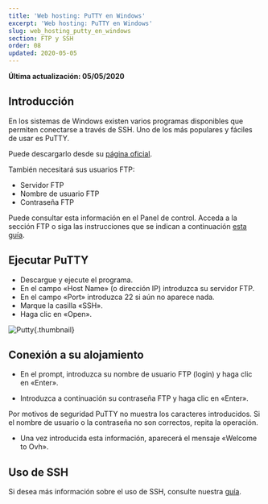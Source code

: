 ```yaml
---
title: 'Web hosting: PuTTY en Windows'
excerpt: 'Web hosting: PuTTY en Windows'
slug: web_hosting_putty_en_windows
section: FTP y SSH
order: 08
updated: 2020-05-05
---
```


**Última actualización: 05/05/2020**

## Introducción
En los sistemas de Windows existen varios programas disponibles que permiten conectarse a través de SSH. Uno de los más populares y fáciles de usar es PuTTY. 

Puede descargarlo desde su [página oficial](http://www.putty.org/).

También necesitará sus usuarios FTP: 

- Servidor FTP 
- Nombre de usuario FTP 
- Contraseña FTP 

Puede consultar esta información en el Panel de control. Acceda a la sección FTP o siga las instrucciones que se indican a continuación 
[esta guía](../conexion-espacio-almacenamiento-ftp-alojamiento-web/).


## Ejecutar PuTTY

- Descargue y ejecute el programa. 
- En el campo «Host Name» (o dirección IP) introduzca su servidor FTP.
- En el campo «Port» introduzca 22 si aún no aparece nada. 
- Marque la casilla «SSH». 
- Haga clic en «Open».



![Putty](images/3094.png){.thumbnail}


## Conexión a su alojamiento

- En el prompt, introduzca su nombre de usuario FTP (login)  y haga clic en «Enter».

- Introduzca a continuación su contraseña FTP y haga clic en «Enter». 


Por motivos de seguridad PuTTY no muestra los caracteres introducidos. Si el nombre de usuario o la contraseña no son correctos, repita la operación. 


- Una vez introducida esta información, aparecerá el mensaje «Welcome to Ovh».




## Uso de SSH
Si desea más información sobre el uso de SSH, consulte nuestra [guía](https://www.ovh.es/g1962.web_hosting_ssh_en_alojamiento_compartido).


